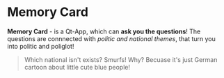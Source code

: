# Memory Card
**Memory Card** - is a Qt-App, which can **ask you the questions**!
The questions are connnected with *politic and national themes*, that turn you into politic and poliglot!
> Which national isn't exists? Smurfs! Why? Becuase it's just German cartoon about little cute blue people!
